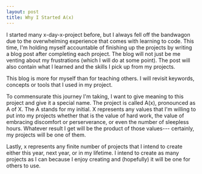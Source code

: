 ```yaml
---
layout: post
title: Why I Started A(x)
---
```


I started many x-day-x-project before, but I always fell off the bandwagon due to the overwhelming experience that comes with learning to code. This time, I'm holding myself accountable of finishing up the projects by writing a blog post after completing each project. The blog will not just be me venting about my frustrations (which I will do at some point). The post will also contain what I learned and the skills I pick up from my projects.

This blog is more for myself than for teaching others. I will revisit keywords, concepts or tools that I used in my project.

To commensurate this journey I'm taking, I want to give meaning to this project and give it a special name. The project is called A(x), pronounced as A of X. The A stands for my initial. X represents any values that I'm willing to put into my projects whether that is the value of hard work, the value of embracing discomfort or perserverance, or even the number of sleepless hours. Whatever result I get will be the product of those values--- certainly, my projects will be one of them.  

Lastly, x represents any finite number of projects that I intend to create either this year, next year, or in my lifetime. I intend to create as many projects as I can because I enjoy creating and (hopefully) it will be one for others to use. 

